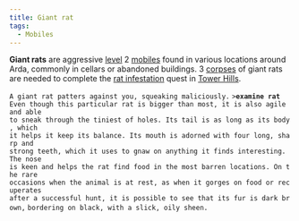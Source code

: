```yaml
---
title: Giant rat
tags:
  - Mobiles
---
```

**Giant rats** are aggressive [level](level "wikilink") 2
[mobiles](mobile "wikilink") found in various locations around Arda,
commonly in cellars or abandoned buildings. 3
[corpses](corpse "wikilink") of giant rats are needed to complete the
[rat infestation](Quest#Rat_Infestation "wikilink") quest in [Tower
Hills](Tower_Hills "wikilink").

`A giant rat patters against you, squeaking maliciously.`
`>`**`examine rat`**
`Even though this particular rat is bigger than most, it is also agile and able`
`to sneak through the tiniest of holes. Its tail is as long as its body, which`
`it helps it keep its balance. Its mouth is adorned with four long, sharp and`
`strong teeth, which it uses to gnaw on anything it finds interesting. The nose`
`is keen and helps the rat find food in the most barren locations. On the rare`
`occasions when the animal is at rest, as when it gorges on food or recuperates`
`after a successful hunt, it is possible to see that its fur is dark brown,`
`bordering on black, with a slick, oily sheen.`
